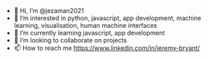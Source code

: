 - 👋 Hi, I’m @jezaman2021
- 👀 I’m interested in python, javascript, app development, machine learning, visualisation, human machine interfaces
- 🌱 I’m currently learning javascript, app development
- 💞️ I’m looking to collaborate on projects
- 📫 How to reach me https://www.linkedin.com/in/jeremy-bryant/

<!---
jezaman2021/jezaman2021 is a ✨ special ✨ repository because its `README.md` (this file) appears on your GitHub profile.
You can click the Preview link to take a look at your changes.
--->
